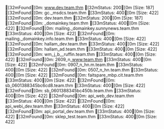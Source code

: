 [32mFound[0m: www.dev.team.thm [32mStatus: 200[0m [Size: 187]
[32mFound[0m: gc._msdcs.team.thm [33mStatus: 400[0m [Size: 422]
[32mFound[0m: dev.team.thm [32mStatus: 200[0m [Size: 187]
[32mFound[0m: _domainkey.team.thm [33mStatus: 400[0m [Size: 422]
[32mFound[0m: mailing._domainkey.sunnynews.team.thm [33mStatus: 400[0m [Size: 422]
[32mFound[0m: mailing._domainkey.info.team.thm [33mStatus: 400[0m [Size: 422]
[32mFound[0m: hallam_dev.team.thm [33mStatus: 400[0m [Size: 422]
[32mFound[0m: hallam_ad.team.thm [33mStatus: 400[0m [Size: 422]
[32mFound[0m: wm_j_b__ruffin.team.thm [33mStatus: 400[0m [Size: 422]
[32mFound[0m: 2609_n_www.team.thm [33mStatus: 400[0m [Size: 422]
[32mFound[0m: 0907_n_hn.m.team.thm [33mStatus: 400[0m [Size: 422]
[32mFound[0m: 0507_n_hn.team.thm [33mStatus: 400[0m [Size: 422]
[32mFound[0m: faitspare_mbp.cit.team.thm [33mStatus: 400[0m [Size: 422]
[32mFound[0m: sb_0601388345bc6cd8.team.thm [33mStatus: 400[0m [Size: 422]
[32mFound[0m: sb_0601388345bc450b.team.thm [33mStatus: 400[0m [Size: 422]
[32mFound[0m: api_web_dev.team.thm [33mStatus: 400[0m [Size: 422]
[32mFound[0m: api_webi_dev.team.thm [33mStatus: 400[0m [Size: 422]
[32mFound[0m: api_portal_dev.team.thm [33mStatus: 400[0m [Size: 422]
[32mFound[0m: sklep_test.team.thm [33mStatus: 400[0m [Size: 422]

